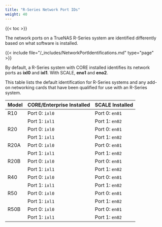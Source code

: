 ```yaml
---
title: "R-Series Network Port IDs"
weight: 40
---
```


{{< toc >}}

The network ports on a TrueNAS R-Series system are identified differently based on what software is installed.

{{< include file="/_includes/NetworkPortIdentifications.md" type="page" >}}

By default, a R-Series system with CORE installed identifies its network ports as **ixl0** and **ixl1**.
With SCALE, **eno1** and **eno2**.

This table lists the default identification for R-Series systems and any add-on networking cards that have been qualified for use with an R-Series system.

| Model | CORE/Enterprise Installed | SCALE Installed |
|-------|---------------------------|-----------------|
| R10   | Port 0: `ixl0` | Port 0: `en01` |
|       | Port 1: `ixl1` | Port 1: `en02` |
| R20   | Port 0: `ixl0` | Port 0: `en01` |
|       | Port 1: `ixl1` | Port 1: `en02` |
| R20A  | Port 0: `ixl0` | Port 0: `en01` |
|       | Port 1: `ixl1` | Port 1: `en02` |
| R20B  | Port 0: `ixl0` | Port 0: `en01` |
|       | Port 1: `ixl1` | Port 1: `en02` |
| R40   | Port 0: `ixl0` | Port 0: `en01` |
|       | Port 1: `ixl1` | Port 1: `en02` |
| R50   | Port 0: `ixl0` | Port 0: `en01` |
|       | Port 1: `ixl1` | Port 1: `en02` |
| R50B  | Port 0: `ixl0` | Port 0: `en01` |
|       | Port 1: `ixl1` | Port 1: `en02` |
